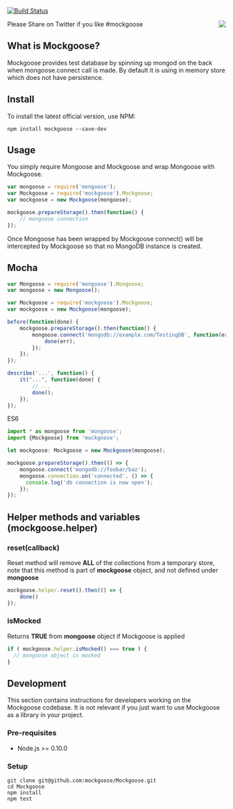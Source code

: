 [![Build Status](https://travis-ci.org/mockgoose/Mockgoose.png?branch=master)](https://travis-ci.org/mockgoose/Mockgoose)

Please Share on Twitter if you like #mockgoose
<a href="https://twitter.com/intent/tweet?hashtags=mockgoose&amp;&amp;text=Check%20out%20this%20%23Mongoose%20%23MongoDB%20Mocking%20Framework&amp;tw_p=tweetbutton&amp;url=http%3A%2F%2Fbit.ly%2F19gcHwm&amp;via=omnipitence" style="float:right">
<img src="https://raw.github.com/mockgoose/Mockgoose/master/twittershare.png">
</a>

## What is Mockgoose?

Mockgoose provides test database by spinning up mongod on the back when mongoose.connect call is made. By default it is using in memory store which does not have persistence.

## Install
To install the latest official version, use NPM:

    npm install mockgoose --save-dev


## Usage
You simply require Mongoose and Mockgoose and wrap Mongoose with Mockgoose.

```javascript
var mongoose = require('mongoose');
var Mockgoose = require('mockgoose').Mockgoose;
var mockgoose = new Mockgoose(mongoose);

mockgoose.prepareStorage().then(function() {
	// mongoose connection		
});
```

Once Mongoose has been wrapped by Mockgoose connect() will be intercepted by Mockgoose so that no MongoDB instance is created.

## Mocha

```javascript
var Mongoose = require('mongoose').Mongoose;
var mongoose = new Mongoose();

var Mockgoose = require('mockgoose').Mockgoose;
var mockgoose = new Mockgoose(mongoose);

before(function(done) {
	mockgoose.prepareStorage().then(function() {
		mongoose.connect('mongodb://example.com/TestingDB', function(err) {
			done(err);
		});
	});
});

describe('...', function() {
	it("...", function(done) {
		// ...
		done();
	});
});
```

ES6

```javascript
import * as mongoose from 'mongoose';
import {Mockgoose} from 'mockgoose';

let mockgoose: Mockgoose = new Mockgoose(mongoose);

mockgoose.prepareStorage().then(() => {
	mongoose.connect('mongodb://foobar/baz');
	mongoose.connection.on('connected', () => {  
	  console.log('db connection is now open');
	}); 
});
```

## Helper methods and variables (mockgoose.helper)

### reset(callback)
Reset method will remove **ALL** of the collections from a temporary store,
note that this method is part of **mockgoose** object, and not defined under
**mongoose**

```javascript
mockgoose.helper.reset().then(() => {
	done()
});
```

### isMocked
Returns **TRUE** from **mongoose** object if Mockgoose is applied

```javascript
if ( mockgoose.helper.isMocked() === true ) {
  // mongoose object is mocked
}
```

## Development

This section contains instructions for developers working on the Mockgoose codebase.
It is not relevant if you just want to use Mockgoose as a library in your project.

### Pre-requisites

* Node.js >= 0.10.0

### Setup

```
git clone git@github.com:mockgoose/Mockgoose.git
cd Mockgoose
npm install
npm test
```
